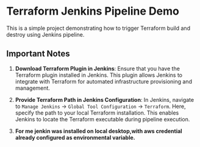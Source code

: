 
# Terraform Jenkins Pipeline Demo

This is a simple project demonstrating how to trigger Terraform build and destroy using Jenkins pipeline.

## Important Notes

1. **Download Terraform Plugin in Jenkins**: Ensure that you have the Terraform plugin installed in Jenkins. This plugin allows Jenkins to integrate with Terraform for automated infrastructure provisioning and management.

2. **Provide Terraform Path in Jenkins Configuration**: In Jenkins, navigate to `Manage Jenkins` -> `Global Tool Configuration` -> `Terraform`. Here, specify the path to your local Terraform installation. This enables Jenkins to locate the Terraform executable during pipeline execution.

3. **For me jenkin was installed on local desktop,with aws credential already configured as environmental variable.**
